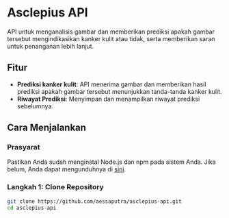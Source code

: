 # Asclepius API

API untuk menganalisis gambar dan memberikan prediksi apakah gambar tersebut mengindikasikan kanker kulit atau tidak, serta memberikan saran untuk penanganan lebih lanjut.

## Fitur

- **Prediksi kanker kulit**: API menerima gambar dan memberikan hasil prediksi apakah gambar tersebut menunjukkan tanda-tanda kanker kulit.
- **Riwayat Prediksi**: Menyimpan dan menampilkan riwayat prediksi sebelumnya.

## Cara Menjalankan

### Prasyarat

Pastikan Anda sudah menginstal Node.js dan npm pada sistem Anda. Jika belum, Anda dapat mengunduhnya di [sini](https://nodejs.org/).

### Langkah 1: Clone Repository

```bash
git clone https://github.com/aessaputra/asclepius-api.git
cd asclepius-api
